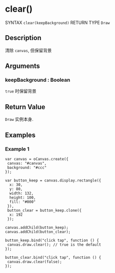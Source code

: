 # clear()

SYNTAX `clear(keepBackground)` RETURN TYPE `Draw`

## Description

清除 `canvas`, 但保留背景

## Arguments

### keepBackground : Boolean

`true` 时保留背景

## Return Value

`Draw` 实例本身.

## Examples

### Example 1

```
var canvas = oCanvas.create({
 canvas: "#canvas",
 background: "#ccc"
});

var button_keep = canvas.display.rectangle({
  x: 30,
  y: 80,
  width: 132,
  height: 100,
  fill: "#000"
 }),
 button_clear = button_keep.clone({
  x: 192
 });

canvas.addChild(button_keep);
canvas.addChild(button_clear);

button_keep.bind("click tap", function () {
 canvas.draw.clear(); // true is the default
});

button_clear.bind("click tap", function () {
 canvas.draw.clear(false);
});
```
